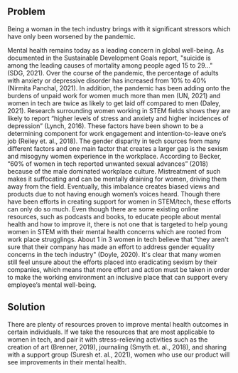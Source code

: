 ## Problem
Being a woman in the tech industry brings with it significant stressors which have only been worsened by the pandemic.

Mental health remains today as a leading concern in global well-being. As documented in the Sustainable Development Goals report,
"suicide is among the leading causes of mortality among people aged 15 to 29..." (SDG, 2021). Over the course of the pandemic, 
the percentage of adults with anxiety or depressive disorder has increased from 10% to 40% (Nirmita Panchal, 2021). In addition,
the pandemic has been adding onto the burdens of unpaid work for women much more than men (UN, 2021) and women in tech are twice 
as likely to get laid off compared to men (Daley, 2021). Research surrounding women working in STEM fields shows they are likely 
to report “higher levels of stress and anxiety and higher incidences of depression” (Lynch, 2016). These factors have been shown 
to be a determining component for work engagement and intention-to-leave one’s job (Reiley et. al., 2018). The gender disparity 
in tech sources from many different factors and one main factor that creates a larger gap is the sexism and misogyny women experience 
in the workplace. According to Becker, “60% of women in tech reported unwanted sexual advances” (2018) because of the male dominated 
workplace culture. Mistreatment of such makes it suffocating and can be mentally draining for women, driving them away from the field. 
Eventually, this imbalance creates biased views and products due to not having enough women’s voices heard. Though there have been 
efforts in creating support for women in STEM/tech, these efforts can only do so much. Even though there are some existing online 
resources, such as podcasts and books, to educate people about mental health and how to improve it, there is not one that is targeted 
to help young women in STEM with their mental health concerns which are rooted from work place strugglings. About 1 in 3 women in tech 
believe that "they aren't sure that their company has made an effort to address gender equality concerns in the tech industry" (Doyle, 2020). 
It's clear that many women still feel unsure about the efforts placed into eradicating sexism by their companies, which means that more 
effort and action must be taken in order to make the working environment an inclusive place that can support every employee’s mental well-being.


## Solution
There are plenty of resources proven to improve mental health outcomes in certain individuals. If we take the resources that are most applicable to women in tech, and pair it with stress-relieving activities such as the creation of art (Brenner, 2019), journaling (Smyth et. al., 2018), and sharing with a support group (Suresh et. al., 2021), women who use our product will see improvements in their mental health. 




